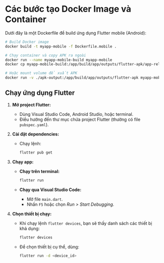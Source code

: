 # Các bước tạo Docker Image và Container

Dưới đây là một Dockerfile để build ứng dụng Flutter mobile (Android):

```bash
# Build Docker image
docker build -t myapp-mobile -f Dockerfile.mobile .

# Chạy container và copy APK ra ngoài
docker run --name myapp-mobile-build myapp-mobile
docker cp myapp-mobile-build:/app/build/app/outputs/flutter-apk/app-release.apk ./

# Hoặc mount volume để xuất APK
docker run -v ./apk-output:/app/build/app/outputs/flutter-apk myapp-mobile
```

## **Chạy ứng dụng Flutter**

1. **Mở project Flutter:**

   - Dùng Visual Studio Code, Android Studio, hoặc terminal.
   - Điều hướng đến thư mục chứa project Flutter (thường có file `pubspec.yaml`).

2. **Cài đặt dependencies:**

   - Chạy lệnh:

     ```bash
     flutter pub get
     ```

3. **Chạy app:**

   - **Chạy trên terminal:**

     ```bash
     flutter run
     ```

   - **Chạy qua Visual Studio Code:**
     - Mở file `main.dart`.
     - Nhấn `F5` hoặc chọn _Run > Start Debugging_.

4. **Chọn thiết bị chạy:**

   - Khi chạy lệnh `flutter devices`, bạn sẽ thấy danh sách các thiết bị khả dụng:

     ```bash
     flutter devices
     ```

   - Để chọn thiết bị cụ thể, dùng:

     ```bash
     flutter run -d <device_id>
     ```
